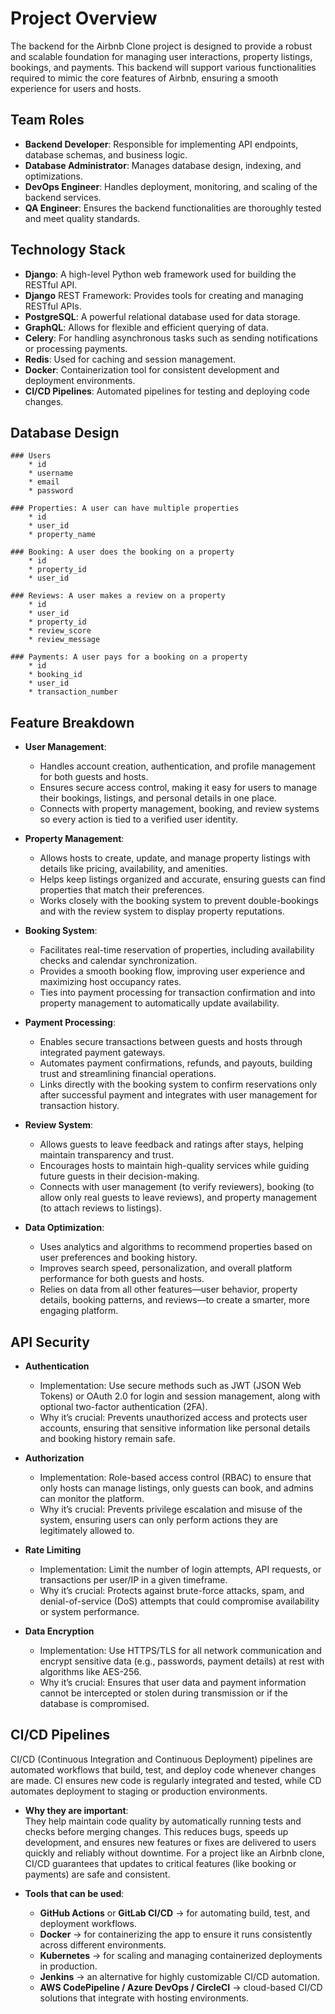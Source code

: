 # Project Overview

The backend for the Airbnb Clone project is designed to provide a robust and scalable foundation for managing user interactions, property listings, bookings, and payments. This backend will support various functionalities required to mimic the core features of Airbnb, ensuring a smooth experience for users and hosts.

## Team Roles

* **Backend Developer**: Responsible for implementing API endpoints, database schemas, and business logic.
* **Database Administrator**: Manages database design, indexing, and optimizations.
* **DevOps Engineer**: Handles deployment, monitoring, and scaling of the backend services.
* **QA Engineer**: Ensures the backend functionalities are thoroughly tested and meet quality standards.

## Technology Stack

* **Django**: A high-level Python web framework used for building the RESTful API.
* **Django** REST Framework: Provides tools for creating and managing RESTful APIs.
* **PostgreSQL**: A powerful relational database used for data storage.
* **GraphQL**: Allows for flexible and efficient querying of data.
* **Celery**: For handling asynchronous tasks such as sending notifications or processing payments.
* **Redis**: Used for caching and session management.
* **Docker**: Containerization tool for consistent development and deployment environments.
* **CI/CD Pipelines**: Automated pipelines for testing and deploying code changes.

## Database Design

    ### Users
        * id
        * username
        * email
        * password

    ### Properties: A user can have multiple properties
        * id
        * user_id
        * property_name
    
    ### Booking: A user does the booking on a property
        * id
        * property_id
        * user_id

    ### Reviews: A user makes a review on a property
        * id
        * user_id
        * property_id
        * review_score
        * review_message

    ### Payments: A user pays for a booking on a property
        * id
        * booking_id
        * user_id
        * transaction_number

## Feature Breakdown

* **User Management**:  
  * Handles account creation, authentication, and profile management for both guests and hosts.  
  * Ensures secure access control, making it easy for users to manage their bookings, listings, and personal details in one place.  
  * Connects with property management, booking, and review systems so every action is tied to a verified user identity.  

* **Property Management**:  
  * Allows hosts to create, update, and manage property listings with details like pricing, availability, and amenities.  
  * Helps keep listings organized and accurate, ensuring guests can find properties that match their preferences.  
  * Works closely with the booking system to prevent double-bookings and with the review system to display property reputations.  

* **Booking System**:  
  * Facilitates real-time reservation of properties, including availability checks and calendar synchronization.  
  * Provides a smooth booking flow, improving user experience and maximizing host occupancy rates.  
  * Ties into payment processing for transaction confirmation and into property management to automatically update availability.  

* **Payment Processing**:  
  * Enables secure transactions between guests and hosts through integrated payment gateways.  
  * Automates payment confirmations, refunds, and payouts, building trust and streamlining financial operations.  
  * Links directly with the booking system to confirm reservations only after successful payment and integrates with user management for transaction history.  

* **Review System**:  
  * Allows guests to leave feedback and ratings after stays, helping maintain transparency and trust.  
  * Encourages hosts to maintain high-quality services while guiding future guests in their decision-making.  
  * Connects with user management (to verify reviewers), booking (to allow only real guests to leave reviews), and property management (to attach reviews to listings).  

* **Data Optimization**:  
  * Uses analytics and algorithms to recommend properties based on user preferences and booking history.  
  * Improves search speed, personalization, and overall platform performance for both guests and hosts.  
  * Relies on data from all other features—user behavior, property details, booking patterns, and reviews—to create a smarter, more engaging platform.  

## API Security

* **Authentication**  
  * Implementation: Use secure methods such as JWT (JSON Web Tokens) or OAuth 2.0 for login and session management, along with optional two-factor authentication (2FA).  
  * Why it’s crucial: Prevents unauthorized access and protects user accounts, ensuring that sensitive information like personal details and booking history remain safe.  

* **Authorization**  
  * Implementation: Role-based access control (RBAC) to ensure that only hosts can manage listings, only guests can book, and admins can monitor the platform.  
  * Why it’s crucial: Prevents privilege escalation and misuse of the system, ensuring users can only perform actions they are legitimately allowed to.  

* **Rate Limiting**  
  * Implementation: Limit the number of login attempts, API requests, or transactions per user/IP in a given timeframe.  
  * Why it’s crucial: Protects against brute-force attacks, spam, and denial-of-service (DoS) attempts that could compromise availability or system performance.  

* **Data Encryption**  
  * Implementation: Use HTTPS/TLS for all network communication and encrypt sensitive data (e.g., passwords, payment details) at rest with algorithms like AES-256.  
  * Why it’s crucial: Ensures that user data and payment information cannot be intercepted or stolen during transmission or if the database is compromised.

## CI/CD Pipelines
  
  CI/CD (Continuous Integration and Continuous Deployment) pipelines are automated workflows that build, test, and deploy code whenever changes are made. CI ensures new code is regularly integrated and tested, while CD automates deployment to staging or production environments.  

* **Why they are important**:  
  They help maintain code quality by automatically running tests and checks before merging changes. This reduces bugs, speeds up development, and ensures new features or fixes are delivered to users quickly and reliably without downtime. For a project like an Airbnb clone, CI/CD guarantees that updates to critical features (like booking or payments) are safe and consistent.  

* **Tools that can be used**:  
  * **GitHub Actions** or **GitLab CI/CD** → for automating build, test, and deployment workflows.  
  * **Docker** → for containerizing the app to ensure it runs consistently across different environments.  
  * **Kubernetes** → for scaling and managing containerized deployments in production.  
  * **Jenkins** → an alternative for highly customizable CI/CD automation.  
  * **AWS CodePipeline / Azure DevOps / CircleCI** → cloud-based CI/CD solutions that integrate with hosting environments.
